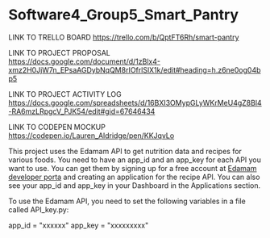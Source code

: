 # Software4_Group5_Smart_Pantry

LINK TO TRELLO BOARD https://trello.com/b/QptFT6Rh/smart-pantry

LINK TO PROJECT PROPOSAL https://docs.google.com/document/d/1zBlx4-xmz2H0JjW7n_EPsaAGDybNqQM8rIOfrlSlX1k/edit#heading=h.z6ne0og04bp5

LINK TO PROJECT ACTIVITY LOG https://docs.google.com/spreadsheets/d/16BXI3OMypGLyWKrMeU4gZ8Bl4-RA6mzLRpgcV_PJK54/edit#gid=67646434

LINK TO CODEPEN MOCKUP https://codepen.io/Lauren_Aldridge/pen/KKJqvLo


This project uses the Edamam API to get nutrition data and recipes for various foods. You need to have an app_id and an app_key for each API you want to use. You can get them by signing up for a free account at [ Edamam developer porta](https://developer.edamam.com/edamam-recipe-api) and creating an application for the recipe API. You can also see your app_id and app_key in your Dashboard in the Applications section.

To use the Edamam API, you need to set the following variables in a file called API_key.py:

app_id = "xxxxxx"
app_key = "xxxxxxxxx"
